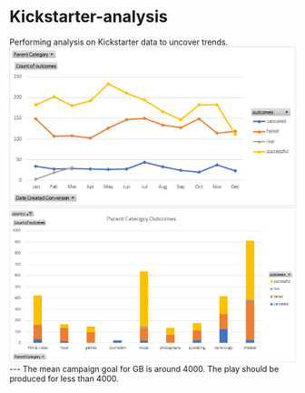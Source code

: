 # Kickstarter-analysis
Performing analysis on Kickstarter data to uncover trends. 
![this is an image](https://github.com/Jake-King27/Kickstarter-analysis/blob/main/Outcomes%20Based%20on%20Launch%20Date.png?raw=true)
![this ia an image](https://github.com/Jake-King27/Kickstarter-analysis/blob/main/Parent%20Category%20Outcomes.png?raw=true)
--- The mean campaign goal for GB is around 4000. The play should be produced for less than 4000. 
